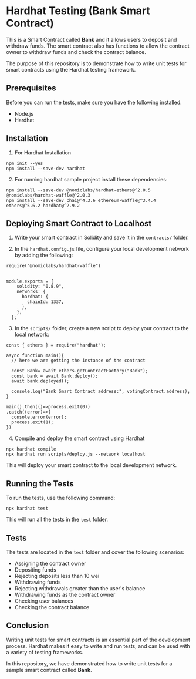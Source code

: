 # Hardhat Testing (Bank Smart Contract)

This is a Smart Contract called **Bank** and it allows users to deposit and withdraw funds. The smart contract also has functions to allow the contract owner to withdraw funds and check the contract balance.

The purpose of this repository is to demonstrate how to write unit tests for smart contracts using the Hardhat testing framework.

## Prerequisites

Before you can run the tests, make sure you have the following installed:

- Node.js
- Hardhat

## Installation

1. For Hardhat Installation
``` 
npm init --yes
npm install --save-dev hardhat
```

2. For running hardhat sample project install these dependencies:
```
npm install --save-dev @nomiclabs/hardhat-ethers@^2.0.5 @nomiclabs/hardhat-waffle@^2.0.3 
npm install --save-dev chai@^4.3.6 ethereum-waffle@^3.4.4 ethers@^5.6.2 hardhat@^2.9.2
```

## Deploying Smart Contract to Localhost

1. Write your smart contract in Solidity and save it in the `contracts/` folder.

2. In the `hardhat.config.js` file, configure your local development network by adding the following:

```
require("@nomiclabs/hardhat-waffle")


module.exports = {
    solidity: "0.8.9",
    networks: {
      hardhat: {
        chainId: 1337,
      },
    },
  };
  ```

  3. In the `scripts/` folder, create a new script to deploy your contract to the local network:
  ```
 const { ethers } = require("hardhat");

async function main(){
    // here we are getting the instance of the contract

    const Bank= await ethers.getContractFactory("Bank");
    const bank = await Bank.deploy();
    await bank.deployed();

    console.log("Bank Smart Contract address:", votingContract.address);
}

main().then(()=>process.exit(0))
.catch((error)=>{
    console.error(error);
    process.exit(1);
})
```
4. Compile and deploy the smart contract using Hardhat

```
npx hardhat compile
npx hardhat run scripts/deploy.js --network localhost

``` 

This will deploy your smart contract to the local development network.


## Running the Tests

To run the tests, use the following command:

`npx hardhat test
`

This will run all the tests in the `test` folder.

## Tests


The tests are located in the `test` folder and cover the following scenarios:

- Assigning the contract owner
- Depositing funds
- Rejecting deposits less than 10 wei
- Withdrawing funds
- Rejecting withdrawals greater than the user's balance
- Withdrawing funds as the contract owner
- Checking user balances
- Checking the contract balance

## Conclusion
Writing unit tests for smart contracts is an essential part of the development process. Hardhat makes it easy to write and run tests, and can be used with a variety of testing frameworks.

In this repository, we have demonstrated how to write unit tests for a sample smart contract called **Bank**.